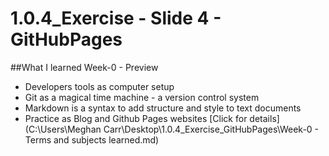 # 1.0.4_Exercise - Slide 4 - GitHubPages

##What I learned Week-0 - Preview
- Developers tools as computer setup
- Git as a magical time machine - a version control system
- Markdown is a syntax to add structure and style to text documents
- Practice as Blog and Github Pages websites
[Click for details](C:\Users\Meghan Carr\Desktop\1.0.4_Exercise_GitHubPages\Week-0 - Terms and subjects learned.md)
